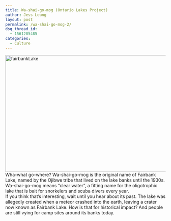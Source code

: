 ```yaml
---
title: Wa-shai-go-mog (Ontario Lakes Project)
author: Jess Leung
layout: post
permalink: /wa-shai-go-mog-2/
dsq_thread_id:
  - 1561285485
categories:
  - Culture
---
```

[<img class="alignnone size-full wp-image-11265" alt="fairbankLake" src="http://hypenotic.com/wordpress/wp-content/uploads/2013/08/fairbankLake.png" width="550" height="365" />][1]Wha-what go-where? Wa-shai-go-mog is the original name of Fairbank Lake, named by the Ojibwe tribe that lived on the lake banks until the 1930s. Wa-shai-go-mog means &#8220;clear water&#8221;, a fitting name for the oligotrophic lake that is bait for snorkelers and scuba divers every year.  
If you think that&#8217;s interesting, wait until you hear about its past. The lake was allegedly created when a meteor crashed into the earth, leaving a crater now known as Fairbank Lake. How is that for historical impact? And people are still vying for camp sites around its banks today.

 [1]: http://hypenotic.com/wordpress/wp-content/uploads/2013/08/fairbankLake.png